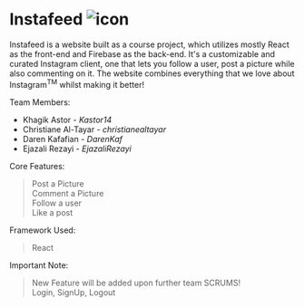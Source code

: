 # Instafeed ![icon](https://user-images.githubusercontent.com/59893406/109395744-0374a580-78fc-11eb-81bd-fb7197ff13ba.png)





Instafeed is a website built as a course project, which utilizes mostly React as the front-end and Firebase as the back-end. It's a customizable and curated Instagram client, one that lets you follow a user, post a picture while also commenting on it. The website combines everything that we love about Instagram<sup>TM</sup> whilst making it better!

Team Members:
 * Khagik Astor - <i>Kastor14</i><br />
 * Christiane Al-Tayar - <i>christianealtayar</i><br />
 * Daren Kafafian - <i>DarenKaf</i><br />
 * Ejazali Rezayi - <i>EjazaliRezayi</i><br />

Core Features:

>Post a Picture<br />
>Comment a Picture<br />
>Follow a user<br />
>Like a post<br />

Framework Used:
>React<br />

Important Note:
> New Feature will be added upon further team SCRUMS! <br/>
>Login, SignUp, Logout<br />


<br><br><br>



